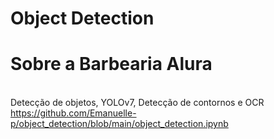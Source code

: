 # Object Detection

<head>
   <title>Detecção de veículos e reconhecimento de placas em vídeos</title>
</head>

<h1>Sobre a Barbearia Alura</h1>

</br> Detecção de objetos, YOLOv7, Detecção de contornos e OCR
</br> https://github.com/Emanuelle-p/object_detection/blob/main/object_detection.ipynb
</html>
